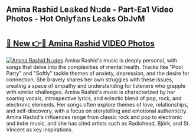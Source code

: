 ## Amina Rashid Le𝚊ked N𝚞de - Part-Ea1 Video Photos - Hot Onlyf𝚊ns Le𝚊ks ObJvM

# <h2><a href="http://ac26730.deff.icu/?id=Amina+Rashid">🔗 New 👉🔴 Amina Rashid VIDEO Photos</a></h2>

[![Amina Rashid N𝚞des](https://i.imgur.com/rIISA9y.gif)](http://ac26730.deff.icu/?id=Amina+Rashid)
Amina Rashid's music is deeply personal, with songs that delve into the complexities of mental health. Tracks like "Pool Party" and "Softly" tackle themes of anxiety, depression, and the desire for connection. She bravely shares her own struggles with these issues, creating a space of empathy and understanding for listeners who grapple with similar challenges. Amina Rashid's music is characterized by her soaring vocals, introspective lyrics, and eclectic blend of pop, rock, and electronic elements. Her songs often explore themes of love, relationships, and self-discovery, with a focus on storytelling and emotional authenticity. Amina Rashid's influences range from classic rock and pop to electronic and indie music, and she has cited artists such as Radiohead, Björk, and St. Vincent as key inspirations.
